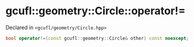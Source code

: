 # gcufl::geometry::Circle::operator!=
Declared in `<gcufl/geometry/Circle.hpp>`
```cpp
bool operator!=(const gcufl::geometry::Circle& other) const noexcept;
```
